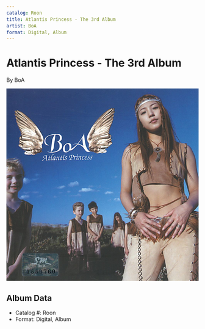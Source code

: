 ```yaml
---
catalog: Roon
title: Atlantis Princess - The 3rd Album
artist: BoA
format: Digital, Album
---
```


# Atlantis Princess - The 3rd Album

By BoA

![](../../assets/albumcovers/BoA-Atlantis_Princess_-_The_3rd_Album.png)

## Album Data

- Catalog #: Roon
- Format: Digital, Album

